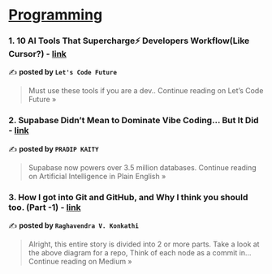
<h1><a href=https://medium.com/tag/programming/recommended target="_blank" rel="noopener noreferrer">Programming</a></h1>
<h3>1. 10 AI Tools That Supercharge⚡ Developers Workflow(Like Cursor?) - <a href="https://medium.com/lets-code-future/10-ai-tools-that-supercharge-developers-workflow-like-cursor-9f23438daaf8?source=rss------programming-5" target="_blank" rel="noopener noreferrer">link</a></h3>

✍️ **posted by `Let's Code Future`**

<blockquote>Must use these tools if you are a dev..
Continue reading on Let’s Code Future »</blockquote>

<h3>2. Supabase Didn’t Mean to Dominate Vibe Coding… But It Did - <a href="https://ai.plainenglish.io/supabase-didnt-mean-to-dominate-vibe-coding-but-it-did-afe3008cd9eb?source=rss------programming-5" target="_blank" rel="noopener noreferrer">link</a></h3>

✍️ **posted by `PRADIP KAITY`**

<blockquote>Supabase now powers over 3.5 million databases.
Continue reading on Artificial Intelligence in Plain English »</blockquote>

<h3>3. How I got into Git and GitHub, and Why I think you should too. (Part -1) - <a href="https://medium.com/@raghavendra.v.konkathi/how-i-got-into-git-and-github-and-why-i-think-you-should-too-part-1-c8ae481b1fa6?source=rss------programming-5" target="_blank" rel="noopener noreferrer">link</a></h3>

✍️ **posted by `Raghavendra V. Konkathi`**

<blockquote>Alright, this entire story is divided into 2 or more parts. Take a look at the above diagram for a repo, Think of each node as a commit in…
Continue reading on Medium »</blockquote>

